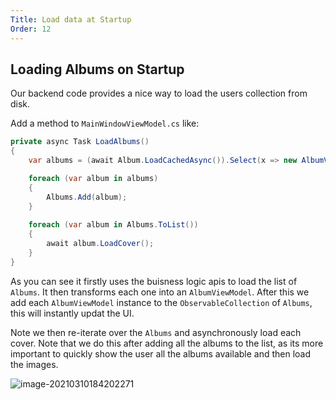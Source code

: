 ```yaml
---
Title: Load data at Startup
Order: 12
---
```


## Loading Albums on Startup

Our backend code provides a nice way to load the users collection from disk.

Add a method to `MainWindowViewModel.cs` like:

```csharp
private async Task LoadAlbums()
{
    var albums = (await Album.LoadCachedAsync()).Select(x => new AlbumViewModel(x));

    foreach (var album in albums)
    {
        Albums.Add(album);
    }
    
    foreach (var album in Albums.ToList())
    {
        await album.LoadCover();
    }
}
```

As you can see it firstly uses the buisness logic apis to load the list of `Albums`. It then transforms each one into an `AlbumViewModel`. After this we add each `AlbumViewModel` instance to the `ObservableCollection` of `Albums`, this will instantly updat the UI.

Note we then re-iterate over the `Albums` and asynchronously load each cover. Note that we do this after adding all the albums to the list, as its more important to quickly show the user all the albums available and then load the images. 

![image-20210310184202271](/docs/advanced-tutorial/images/image-20210310184202271.png)



